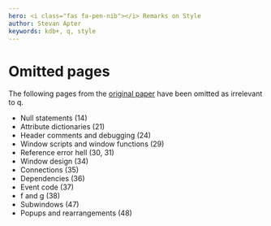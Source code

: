 ```yaml
---
hero: <i class="fas fa-pen-nib"></i> Remarks on Style
author: Stevan Apter
keywords: kdb+, q, style
---
```


# Omitted pages


The following pages from the [original paper](http://www.nsl.com/papers/style.pdf) have been omitted as irrelevant to q.

-   Null statements (14)
-   Attribute dictionaries (21)
-   Header comments and debugging (24)
-   Window scripts and window functions (29)
-   Reference error hell (30, 31)
-   Window design (34)
-   Connections (35)
-   Dependencies (36)
-   Event code (37)
-   f and g (38)
-   Subwindows (47)
-   Popups and rearrangements (48)